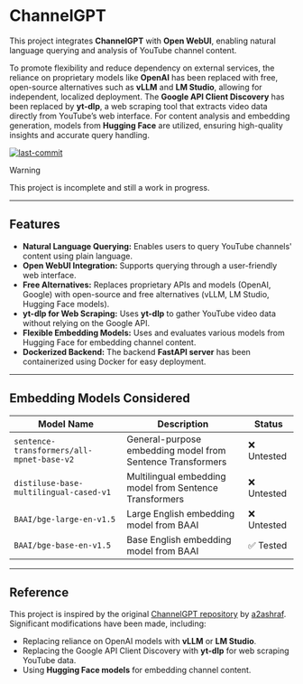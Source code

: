 # ChannelGPT

This project integrates **ChannelGPT** with **Open WebUI**, enabling natural language querying and analysis of YouTube channel content. 

To promote flexibility and reduce dependency on external services, the reliance on proprietary models like **OpenAI** has been replaced with free, open-source alternatives such as **vLLM** and **LM Studio**, allowing for independent, localized deployment. The **Google API Client Discovery** has been replaced by **yt-dlp**, a web scraping tool that extracts video data directly from YouTube’s web interface. For content analysis and embedding generation, models from **Hugging Face** are utilized, ensuring high-quality insights and accurate query handling.

<a href="#"><img alt="last-commit" src="https://img.shields.io/github/last-commit/NotYuSheng/ChannelGPT?color=red"></a>

> [!WARNING]  
> This project is incomplete and still a work in progress.

---

## Features

- **Natural Language Querying:** Enables users to query YouTube channels' content using plain language.
- **Open WebUI Integration:** Supports querying through a user-friendly web interface.
- **Free Alternatives:** Replaces proprietary APIs and models (OpenAI, Google) with open-source and free alternatives (vLLM, LM Studio, Hugging Face models).
- **yt-dlp for Web Scraping:** Uses **yt-dlp** to gather YouTube video data without relying on the Google API.
- **Flexible Embedding Models:** Uses and evaluates various models from Hugging Face for embedding channel content.
- **Dockerized Backend:** The backend **FastAPI server** has been containerized using Docker for easy deployment.

---

## Embedding Models Considered

| Model Name                                   | Description                                   | Status  |
|---------------------------------------------|---------------------------------------------|---------|
| `sentence-transformers/all-mpnet-base-v2`   | General-purpose embedding model from Sentence Transformers | ❌ Untested |
| `distiluse-base-multilingual-cased-v1`      | Multilingual embedding model from Sentence Transformers   | ❌ Untested |
| `BAAI/bge-large-en-v1.5`                    | Large English embedding model from BAAI                  | ❌ Untested |
| `BAAI/bge-base-en-v1.5`                     | Base English embedding model from BAAI                   | ✅ Tested   |

---

## Reference

This project is inspired by the original [ChannelGPT repository](https://github.com/a2ashraf/ChannelGPT) by [a2ashraf](https://github.com/a2ashraf). Significant modifications have been made, including:

- Replacing reliance on OpenAI models with **vLLM** or **LM Studio**.
- Replacing the Google API Client Discovery with **yt-dlp** for web scraping YouTube data.
- Using **Hugging Face models** for embedding channel content.
